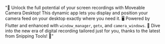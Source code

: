 "🎥 Unlock the full potential of your screen recordings with Moveable Camera Desktop! This dynamic app lets you display and position your camera feed on your desktop exactly where you need it. 
🖥️ Powered by Flutter and enhanced with `window_manager`, `getx`, and `camera_windows`.
🚀 Dive into the new era of digital recording tailored just for you, thanks to the latest from Snipping Tools! 📸"
